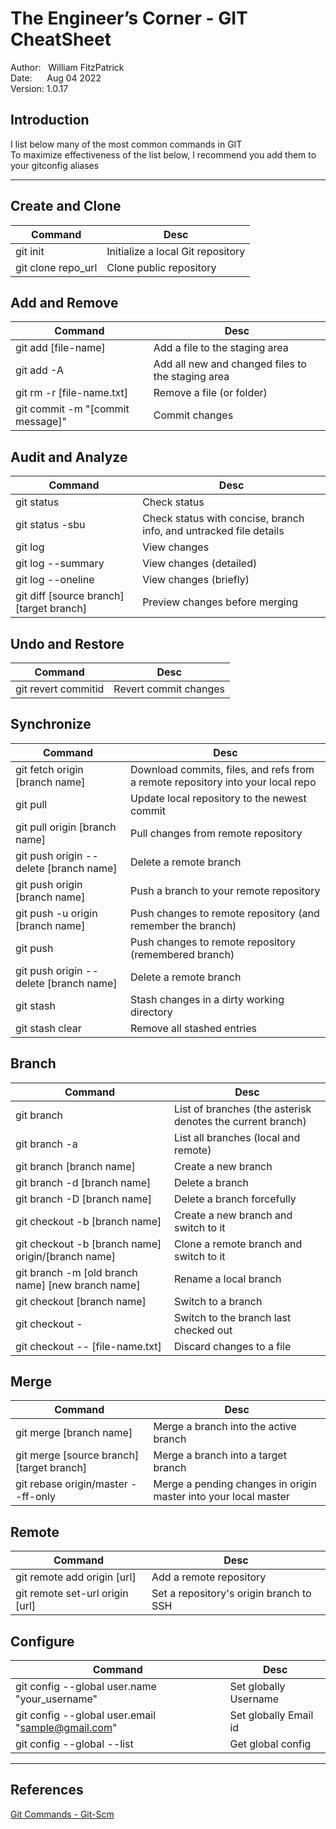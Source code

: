 # The Engineer’s Corner - GIT CheatSheet

Author: &nbsp; William FitzPatrick  
Date:&nbsp;  &nbsp; &nbsp; Aug 04 2022  
Version: 1.0.17  

## Introduction

I list below many of the most common commands in GIT  
To maximize effectiveness of the list below, I recommend you add them to your gitconfig aliases

---

## Create and Clone

| Command                                                         | Desc                                                                  |
|-----------------------------------------------------------------|-----------------------------------------------------------------------|
| git init                                                        | Initialize a local Git repository                                     |
| git clone repo_url                                              | Clone public repository                                               |

## Add and Remove

| Command                                                         | Desc                                                                  |
|-----------------------------------------------------------------|-----------------------------------------------------------------------|
| git add [file-name]                                             | Add a file to the staging area                                        |
| git add -A                                                      | Add all new and changed files to the staging area                     |
| git rm -r [file-name.txt]                                       | Remove a file (or folder)                                             |
| git commit -m "[commit message]"                                | Commit changes             

## Audit and Analyze                                          

| Command                                                         | Desc                                                                  |
|-----------------------------------------------------------------|-----------------------------------------------------------------------|
| git status                                                      | Check status                                                          |
| git status -sbu                                                 | Check status with concise, branch info, and untracked file details    |
| git log                                                         | View changes                                                          |
| git log --summary                                               | View changes (detailed)                                               |
| git log --oneline                                               | View changes (briefly)                                                |
| git diff [source branch] [target branch]                        | Preview changes before merging                                        |

## Undo and Restore  

| Command                                                         | Desc                                                                  |
|-----------------------------------------------------------------|-----------------------------------------------------------------------|
| git revert commitid                                             | Revert commit changes                                                 |

## Synchronize

| Command                                                         | Desc                                                                  |
|-----------------------------------------------------------------|-----------------------------------------------------------------------|
| git fetch origin [branch name]                                  | Download commits, files, and refs from a remote repository into your local repo |	    
| git pull                                                        | Update local repository to the newest commit                          |
| git pull origin [branch name]                                   | Pull changes from remote repository                                   |
| git push origin --delete [branch name]                          | Delete a remote branch                                                |
| git push origin [branch name]                                   | Push a branch to your remote repository                               |
| git push -u origin [branch name]                                | Push changes to remote repository (and remember the branch)           |
| git push                                                        | Push changes to remote repository (remembered branch)                 |
| git push origin --delete [branch name]                          | Delete a remote branch                                                |
| git stash                                                       | Stash changes in a dirty working directory                            |
| git stash clear                                                 | Remove all stashed entries                                            |

## Branch

| Command                                                         | Desc                                                                  |
|-----------------------------------------------------------------|-----------------------------------------------------------------------|
| git branch                                                      | List of branches (the asterisk denotes the current branch)            |
| git branch -a                                                   | List all branches (local and remote)                                  |
| git branch [branch name]                                        | Create a new branch                                                   |
| git branch -d [branch name]                                     | Delete a branch                                                       |
| git branch -D [branch name]                                     | Delete a branch forcefully                                            |
| git checkout -b [branch name]                                   | Create a new branch and switch to it                                  |
| git checkout -b [branch name] origin/[branch name]              | Clone a remote branch and switch to it                                |
| git branch -m [old branch name] [new branch name]               | Rename a local branch                                                 |
| git checkout [branch name]                                      | Switch to a branch                                                    |
| git checkout -                                                  | Switch to the branch last checked out                                 |
| git checkout -- [file-name.txt]                                 | Discard changes to a file                                             |

## Merge

| Command                                                         | Desc                                                                  |
|-----------------------------------------------------------------|-----------------------------------------------------------------------|
| git merge [branch name]                                         | Merge a branch into the active branch                                 |
| git merge [source branch] [target branch]                       | Merge a branch into a target branch                                   |
| git rebase origin/master --ff-only                              | Merge a pending changes in origin master into your local master                                   |


## Remote

| Command                                                         | Desc                                                                  |
|-----------------------------------------------------------------|-----------------------------------------------------------------------|
| git remote add origin [url]                                     | Add a remote repository                                               |
| git remote set-url origin [url]                                 | Set a repository's origin branch to SSH                               |

## Configure

| Command                                                         | Desc                                                                  |
|-----------------------------------------------------------------|-----------------------------------------------------------------------|
| git config --global user.name "your_username"                   | Set globally Username                                                 |
| git config --global user.email "sample@gmail.com"               | Set globally Email id                                                 |
| git config --global --list                                      | Get global config                                                     |

---

## References

[Git Commands - Git-Scm](https://www.git-scm.com)

